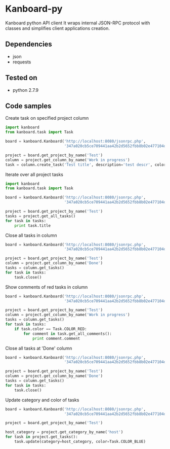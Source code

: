 Kanboard-py
===========

Kanboard python API client
It wraps internal JSON-RPC protocol with classes and simplifies client applications creation.

Dependencies
------------
- json
- requests

Tested on
---------
- python 2.7.9

Code samples
------------

Create task on specified project column
```python
import kanboard
from kanboard.task import Task

board = kanboard.Kanboard('http://localhost:8080/jsonrpc.php',
                          '347a020cb5ce709441aa42b2d5652fbb8b02e477104d1d9789f7b2d40df0')

project = board.get_project_by_name('Test')
column = project.get_column_by_name('Work in progress')
task = column.create_task('Test title', description='test descr', color=Task.COLOR_ORANGE)
```

Iterate over all project tasks
```python
import kanboard
from kanboard.task import Task

board = kanboard.Kanboard('http://localhost:8080/jsonrpc.php',
                          '347a020cb5ce709441aa42b2d5652fbb8b02e477104d1d9789f7b2d40df0')

project = board.get_project_by_name('Test')
tasks = project.get_all_tasks()
for task in tasks:
    print task.title
```

Close all tasks in column
```python
board = kanboard.Kanboard('http://localhost:8080/jsonrpc.php',
                          '347a020cb5ce709441aa42b2d5652fbb8b02e477104d1d9789f7b2d40df0')

project = board.get_project_by_name('Test')
column = project.get_column_by_name('Done')
tasks = column.get_tasks()
for task in tasks:
    task.close()
```

Show comments of red tasks in column
```python
board = kanboard.Kanboard('http://localhost:8080/jsonrpc.php',
                          '347a020cb5ce709441aa42b2d5652fbb8b02e477104d1d9789f7b2d40df0')

project = board.get_project_by_name('Test')
column = project.get_column_by_name('Work in progress')
tasks = column.get_tasks()
for task in tasks:
    if task.color == Task.COLOR_RED:
        for comment in task.get_all_comments():
            print comment.comment
```

Close all tasks at 'Done' column
```python
board = kanboard.Kanboard('http://localhost:8080/jsonrpc.php',
                          '347a020cb5ce709441aa42b2d5652fbb8b02e477104d1d9789f7b2d40df0')

project = board.get_project_by_name('Test')
column = project.get_column_by_name('Done')
tasks = column.get_tasks()
for task in tasks:
    task.close()
```

Update category and color of tasks
```python
board = kanboard.Kanboard('http://localhost:8080/jsonrpc.php',
                          '347a020cb5ce709441aa42b2d5652fbb8b02e477104d1d9789f7b2d40df0')

project = board.get_project_by_name('Test')

host_category = project.get_category_by_name('host')
for task in project.get_tasks():
    task.update(category=host_category, color=Task.COLOR_BLUE)
```

